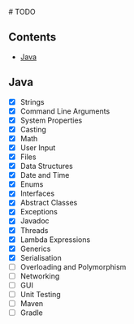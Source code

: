 # TODO

## Contents
- [Java](#java)

## Java
- [x] Strings
- [x] Command Line Arguments
- [x] System Properties
- [x] Casting
- [x] Math
- [x] User Input
- [x] Files
- [x] Data Structures
- [x] Date and Time
- [x] Enums
- [x] Interfaces
- [x] Abstract Classes
- [x] Exceptions
- [x] Javadoc
- [x] Threads
- [x] Lambda Expressions
- [x] Generics
- [x] Serialisation
- [ ] Overloading and Polymorphism
- [ ] Networking
- [ ] GUI
- [ ] Unit Testing
- [ ] Maven
- [ ] Gradle